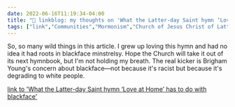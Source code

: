 ```yaml
---
date: 2022-06-16T11:19:34-04:00
title: "🔗 linkblog: my thoughts on 'What the Latter-day Saint hymn ‘Love at Home’ has to do with blackface'"
tags: ["link","Communities","Mormonism","Church of Jesus Christ of Latter-day Saints","Brigham Young","blackface","racism"]
---
```

So, so many wild things in this article. I grew up loving this hymn and had no idea it had roots in blackface minstrelsy. Hope the Church will take it out of its next hymnbook, but I'm not holding my breath. The real kicker is Brigham Young's concern about blackface—not because it's racist but because it's degrading to white people.
 

[link to 'What the Latter-day Saint hymn ‘Love at Home’ has to do with blackface'](https://www.sltrib.com/religion/2022/06/12/what-latter-day-saint/)
